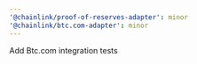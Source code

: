 ```yaml
---
'@chainlink/proof-of-reserves-adapter': minor
'@chainlink/btc.com-adapter': minor
---
```


Add Btc.com integration tests

